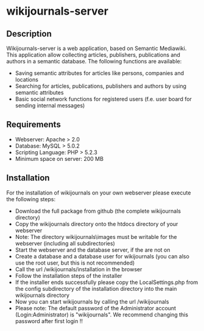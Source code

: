wikijournals-server
===================

Description
-----------

Wikijournals-server is a web application, based on Semantic Mediawiki. This application allow collecting articles, publishers, publications and authors in a semantic database. The following functions are available:

- Saving semantic attributes for articles like persons, companies and locations
- Searching for articles, publications, publishers and authors by using semantic attributes
- Basic social network functions for registered users (f.e. user board for sending internal messages)

Requirements
------------
- Webserver: Apache > 2.0
- Database: MySQL > 5.0.2
- Scripting Language: PHP > 5.2.3
- Minimum space on server: 200 MB

Installation
------------

For the installation of wikijournals on your own webserver please execute the following steps:

- Download the full package from github (the complete wikijournals directory)
- Copy the wikijournals directory onto the htdocs directory of your webserver
- Note: The directory wikijournals\images must be writable for the webserver (including all subdirectories) 
- Start the webserver and the database server, if the are not on
- Create a database and a database user for wikijournals (you can also use the root user, but this is not recommended)
- Call the url <www-root>/wikijournals/installation in the browser
- Follow the installation steps of the installer
- If the installer ends successfully please copy the LocalSettings.php from the config subdirectory of the installation directory into the main wikijournals directory
- Now you can start wikijournals by calling the url <www-root>/wikijournals
- Please note: The default password of the Administrator account (Login:Administrator) is "wikijournals". We recommend changing this password after first login !!
